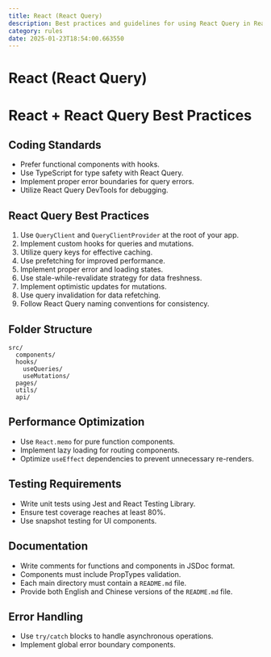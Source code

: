 ```yaml
---
title: React (React Query)
description: Best practices and guidelines for using React Query in React applications, including folder structure, coding standards, and performance optimization.
category: rules
date: 2025-01-23T18:54:00.663550
---
```



# React (React Query)

# React + React Query Best Practices

## Coding Standards
- Prefer functional components with hooks.
- Use TypeScript for type safety with React Query.
- Implement proper error boundaries for query errors.
- Utilize React Query DevTools for debugging.

## React Query Best Practices
1. Use `QueryClient` and `QueryClientProvider` at the root of your app.
2. Implement custom hooks for queries and mutations.
3. Utilize query keys for effective caching.
4. Use prefetching for improved performance.
5. Implement proper error and loading states.
6. Use stale-while-revalidate strategy for data freshness.
7. Implement optimistic updates for mutations.
8. Use query invalidation for data refetching.
9. Follow React Query naming conventions for consistency.

## Folder Structure
```
src/
  components/
  hooks/
    useQueries/
    useMutations/
  pages/
  utils/
  api/
```

## Performance Optimization
- Use `React.memo` for pure function components.
- Implement lazy loading for routing components.
- Optimize `useEffect` dependencies to prevent unnecessary re-renders.

## Testing Requirements
- Write unit tests using Jest and React Testing Library.
- Ensure test coverage reaches at least 80%.
- Use snapshot testing for UI components.

## Documentation
- Write comments for functions and components in JSDoc format.
- Components must include PropTypes validation.
- Each main directory must contain a `README.md` file.
- Provide both English and Chinese versions of the `README.md` file.

## Error Handling
- Use `try/catch` blocks to handle asynchronous operations.
- Implement global error boundary components.

